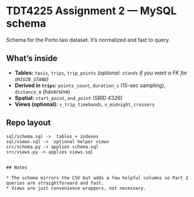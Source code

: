 # TDT4225 Assignment 2 — MySQL schema

Schema for the Porto taxi dataset. It’s normalized and fast to query. 

## What’s inside

* **Tables:** `taxis`, `trips`, `trip_points`
  *(optional: `stands` if you want a FK for `ORIGIN_STAND`)*
* **Derived in `trips`:** `points_count`, `duration_s` (15-sec sampling), `distance_m` (haversine)
* **Spatial:** `start_point`, `end_point` (SRID 4326)
* **Views (optional):** `v_trip_timebands`, `v_midnight_crossers`

## Repo layout

```
sql/schema.sql ->  tables + indexes
sql/views.sql ->  optional helper views
src/schema.py -> applies schema.sql
src/views.py -> applies views.sql


## Notes

* The schema mirrors the CSV but adds a few helpful columns so Part 2 queries are straightforward and fast.
* Views are just convenience wrappers, not necessary.

